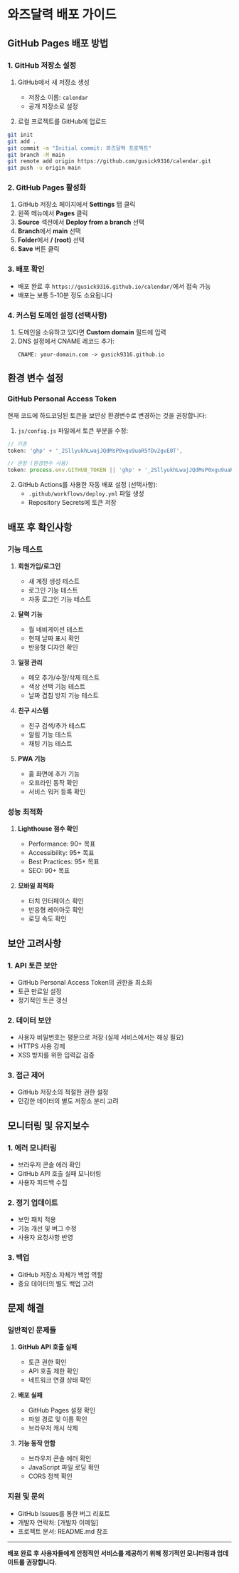 # 와즈달력 배포 가이드

## GitHub Pages 배포 방법

### 1. GitHub 저장소 설정

1. GitHub에서 새 저장소 생성
   - 저장소 이름: `calendar`
   - 공개 저장소로 설정

2. 로컬 프로젝트를 GitHub에 업로드
```bash
git init
git add .
git commit -m "Initial commit: 와즈달력 프로젝트"
git branch -M main
git remote add origin https://github.com/gusick9316/calendar.git
git push -u origin main
```

### 2. GitHub Pages 활성화

1. GitHub 저장소 페이지에서 **Settings** 탭 클릭
2. 왼쪽 메뉴에서 **Pages** 클릭
3. **Source** 섹션에서 **Deploy from a branch** 선택
4. **Branch**에서 **main** 선택
5. **Folder**에서 **/ (root)** 선택
6. **Save** 버튼 클릭

### 3. 배포 확인

- 배포 완료 후 `https://gusick9316.github.io/calendar/`에서 접속 가능
- 배포는 보통 5-10분 정도 소요됩니다

### 4. 커스텀 도메인 설정 (선택사항)

1. 도메인을 소유하고 있다면 **Custom domain** 필드에 입력
2. DNS 설정에서 CNAME 레코드 추가:
   ```
   CNAME: your-domain.com -> gusick9316.github.io
   ```

## 환경 변수 설정

### GitHub Personal Access Token

현재 코드에 하드코딩된 토큰을 보안상 환경변수로 변경하는 것을 권장합니다:

1. `js/config.js` 파일에서 토큰 부분을 수정:
```javascript
// 기존
token: 'ghp' + '_2SllyukhLwajJQdMsP0xgu9uaR5fDv2gvE0T',

// 권장 (환경변수 사용)
token: process.env.GITHUB_TOKEN || 'ghp' + '_2SllyukhLwajJQdMsP0xgu9uaR5fDv2gvE0T',
```

2. GitHub Actions를 사용한 자동 배포 설정 (선택사항):
   - `.github/workflows/deploy.yml` 파일 생성
   - Repository Secrets에 토큰 저장

## 배포 후 확인사항

### 기능 테스트

1. **회원가입/로그인**
   - 새 계정 생성 테스트
   - 로그인 기능 테스트
   - 자동 로그인 기능 테스트

2. **달력 기능**
   - 월 네비게이션 테스트
   - 현재 날짜 표시 확인
   - 반응형 디자인 확인

3. **일정 관리**
   - 메모 추가/수정/삭제 테스트
   - 색상 선택 기능 테스트
   - 날짜 겹침 방지 기능 테스트

4. **친구 시스템**
   - 친구 검색/추가 테스트
   - 알림 기능 테스트
   - 채팅 기능 테스트

5. **PWA 기능**
   - 홈 화면에 추가 기능
   - 오프라인 동작 확인
   - 서비스 워커 등록 확인

### 성능 최적화

1. **Lighthouse 점수 확인**
   - Performance: 90+ 목표
   - Accessibility: 95+ 목표
   - Best Practices: 95+ 목표
   - SEO: 90+ 목표

2. **모바일 최적화**
   - 터치 인터페이스 확인
   - 반응형 레이아웃 확인
   - 로딩 속도 확인

## 보안 고려사항

### 1. API 토큰 보안

- GitHub Personal Access Token의 권한을 최소화
- 토큰 만료일 설정
- 정기적인 토큰 갱신

### 2. 데이터 보안

- 사용자 비밀번호는 평문으로 저장 (실제 서비스에서는 해싱 필요)
- HTTPS 사용 강제
- XSS 방지를 위한 입력값 검증

### 3. 접근 제어

- GitHub 저장소의 적절한 권한 설정
- 민감한 데이터의 별도 저장소 분리 고려

## 모니터링 및 유지보수

### 1. 에러 모니터링

- 브라우저 콘솔 에러 확인
- GitHub API 호출 실패 모니터링
- 사용자 피드백 수집

### 2. 정기 업데이트

- 보안 패치 적용
- 기능 개선 및 버그 수정
- 사용자 요청사항 반영

### 3. 백업

- GitHub 저장소 자체가 백업 역할
- 중요 데이터의 별도 백업 고려

## 문제 해결

### 일반적인 문제들

1. **GitHub API 호출 실패**
   - 토큰 권한 확인
   - API 호출 제한 확인
   - 네트워크 연결 상태 확인

2. **배포 실패**
   - GitHub Pages 설정 확인
   - 파일 경로 및 이름 확인
   - 브라우저 캐시 삭제

3. **기능 동작 안함**
   - 브라우저 콘솔 에러 확인
   - JavaScript 파일 로딩 확인
   - CORS 정책 확인

### 지원 및 문의

- GitHub Issues를 통한 버그 리포트
- 개발자 연락처: [개발자 이메일]
- 프로젝트 문서: README.md 참조

---

**배포 완료 후 사용자들에게 안정적인 서비스를 제공하기 위해 정기적인 모니터링과 업데이트를 권장합니다.**

